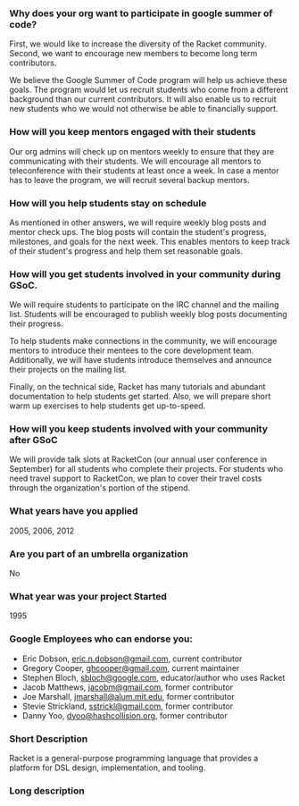### Why does your org want to participate in google summer of code?

First, we would like to increase the diversity of the Racket
community.  Second, we want to encourage new members to become long
term contributors.

We believe the Google Summer of Code program will help us achieve
these goals.  The program would let us recruit students who come from
a different background than our current contributors.  It will also
enable us to recruit new students who we would not otherwise be able
to financially support.

### How will you keep mentors engaged with their students

Our org admins will check up on mentors weekly to ensure that they are
communicating with their students. We will encourage all mentors to
teleconference with their students at least once a week. In case a
mentor has to leave the program, we will recruit several backup mentors.

### How will you help students stay on schedule

As mentioned in other answers, we will require weekly blog posts and
mentor check ups.  The blog posts will contain the student's progress,
milestones, and goals for the next week.  This enables mentors to keep
track of their student's progress and help them set reasonable goals.

### How will you get students involved in your community during GSoC.

We will require students to participate on the IRC channel and the
mailing list. Students will be encouraged to publish
weekly blog posts documenting their progress.

To help students make connections in the community, we will encourage
mentors to introduce their mentees to the core development team.
Additionally, we will have students introduce themselves and announce
their projects on the mailing list.

Finally, on the technical side, Racket has many tutorials and abundant
documentation to help students get started. Also, we will prepare
short warm up exercises to help students get up-to-speed.

### How will you keep students involved with your community after GSoC

We will provide talk slots at RacketCon (our annual user conference in
September) for all students who complete their projects.
For students who need travel support to RacketCon, we plan to cover
their travel costs through the organization's portion of the stipend.

### What years have you applied

2005, 2006, 2012

### Are you part of an umbrella organization

No

### What year was your project Started

1995

### Google Employees who can endorse you:

* Eric Dobson, eric.n.dobson@gmail.com, current contributor
* Gregory Cooper, ghcooper@gmail.com, current maintainer
* Stephen Bloch, sbloch@google.com, educator/author who uses Racket
* Jacob Matthews, jacobm@gmail.com, former contributor
* Joe Marshall, jmarshall@alum.mit.edu, former contributor
* Stevie Strickland, sstrickl@gmail.com, former contributor
* Danny Yoo, dyoo@hashcollision.org, former contributor

### Short Description

Racket is a general-purpose programming language that provides a platform for DSL design, implementation, and tooling.

### Long description

